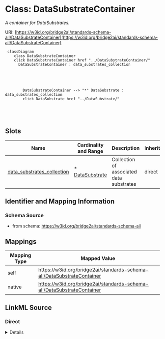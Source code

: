 

# Class: DataSubstrateContainer 


_A container for DataSubstrates._





URI: [https://w3id.org/bridge2ai/standards-schema-all/DataSubstrateContainer](https://w3id.org/bridge2ai/standards-schema-all/DataSubstrateContainer)





```mermaid
 classDiagram
    class DataSubstrateContainer
    click DataSubstrateContainer href "../DataSubstrateContainer/"
      DataSubstrateContainer : data_substrates_collection
        
          
    
        
        
        DataSubstrateContainer --> "*" DataSubstrate : data_substrates_collection
        click DataSubstrate href "../DataSubstrate/"
    

        
      
```




<!-- no inheritance hierarchy -->


## Slots

| Name | Cardinality and Range | Description | Inheritance |
| ---  | --- | --- | --- |
| [data_substrates_collection](data_substrates_collection.md) | * <br/> [DataSubstrate](DataSubstrate.md) | Collection of associated data substrates | direct |










## Identifier and Mapping Information






### Schema Source


* from schema: https://w3id.org/bridge2ai/standards-schema-all




## Mappings

| Mapping Type | Mapped Value |
| ---  | ---  |
| self | https://w3id.org/bridge2ai/standards-schema-all/DataSubstrateContainer |
| native | https://w3id.org/bridge2ai/standards-schema-all/DataSubstrateContainer |






## LinkML Source

<!-- TODO: investigate https://stackoverflow.com/questions/37606292/how-to-create-tabbed-code-blocks-in-mkdocs-or-sphinx -->

### Direct

<details>
```yaml
name: DataSubstrateContainer
description: A container for DataSubstrates.
from_schema: https://w3id.org/bridge2ai/standards-schema-all
slots:
- data_substrates_collection

```
</details>

### Induced

<details>
```yaml
name: DataSubstrateContainer
description: A container for DataSubstrates.
from_schema: https://w3id.org/bridge2ai/standards-schema-all
attributes:
  data_substrates_collection:
    name: data_substrates_collection
    description: Collection of associated data substrates
    from_schema: https://w3id.org/bridge2ai/standards-schema-all
    rank: 1000
    alias: data_substrates_collection
    owner: DataSubstrateContainer
    domain_of:
    - DataSubstrateContainer
    range: DataSubstrate
    multivalued: true
    inlined: true
    inlined_as_list: true

```
</details>